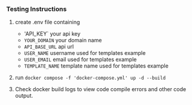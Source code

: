 ### Testing Instructions

1. create .env file containing

   - 'API_KEY` your api key
   - `YOUR_DOMAIN` your domain name
   - `API_BASE_URL` api url
   - `USER_NAME` username used for templates example
   - `USER_EMAIL` email used for templates example
   - `TEMPLATE_NAME` template name used for templates example

2. run `docker compose -f 'docker-compose.yml' up -d --build `

3. Check docker build logs to view code compile errors and other code output.
